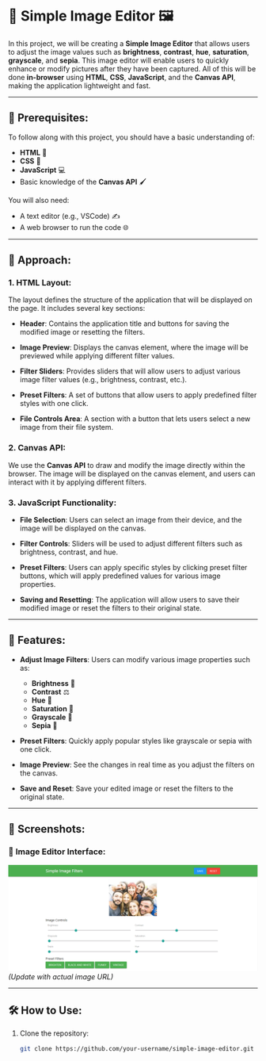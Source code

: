 # 🎨 **Simple Image Editor** 🖼️

In this project, we will be creating a **Simple Image Editor** that allows users to adjust the image values such as **brightness**, **contrast**, **hue**, **saturation**, **grayscale**, and **sepia**. This image editor will enable users to quickly enhance or modify pictures after they have been captured. All of this will be done **in-browser** using **HTML**, **CSS**, **JavaScript**, and the **Canvas API**, making the application lightweight and fast.

---

## 📝 **Prerequisites**:

To follow along with this project, you should have a basic understanding of:

- **HTML** 📄
- **CSS** 🎨
- **JavaScript** 💻
- Basic knowledge of the **Canvas API** 🖌️

You will also need:

- A text editor (e.g., VSCode) ✍️
- A web browser to run the code 🌐

---

## 🚀 **Approach**:

### 1. **HTML Layout**:
The layout defines the structure of the application that will be displayed on the page. It includes several key sections:

- **Header**: Contains the application title and buttons for saving the modified image or resetting the filters.
  
- **Image Preview**: Displays the canvas element, where the image will be previewed while applying different filter values.

- **Filter Sliders**: Provides sliders that will allow users to adjust various image filter values (e.g., brightness, contrast, etc.).

- **Preset Filters**: A set of buttons that allow users to apply predefined filter styles with one click.

- **File Controls Area**: A section with a button that lets users select a new image from their file system.

### 2. **Canvas API**:
We use the **Canvas API** to draw and modify the image directly within the browser. The image will be displayed on the canvas element, and users can interact with it by applying different filters.

### 3. **JavaScript Functionality**:
- **File Selection**: Users can select an image from their device, and the image will be displayed on the canvas.
  
- **Filter Controls**: Sliders will be used to adjust different filters such as brightness, contrast, and hue.

- **Preset Filters**: Users can apply specific styles by clicking preset filter buttons, which will apply predefined values for various image properties.

- **Saving and Resetting**: The application will allow users to save their modified image or reset the filters to their original state.

---

## 🌟 **Features**:

- **Adjust Image Filters**: Users can modify various image properties such as:
  - **Brightness** 🌟
  - **Contrast** ⚖️
  - **Hue** 🎨
  - **Saturation** 🌈
  - **Grayscale** 🖤
  - **Sepia** 🧡

- **Preset Filters**: Quickly apply popular styles like grayscale or sepia with one click.

- **Image Preview**: See the changes in real time as you adjust the filters on the canvas.

- **Save and Reset**: Save your edited image or reset the filters to the original state.

---

## 📸 **Screenshots**:

### 📸 **Image Editor Interface**:
![Image Editor Screenshot](https://github.com/kavinda9210/ImageEditor/blob/main/ImageEditor/screenshoot/imageeditor.PNG) *(Update with actual image URL)*

---

## 🛠️ **How to Use**:

1. Clone the repository:
   ```bash
   git clone https://github.com/your-username/simple-image-editor.git
